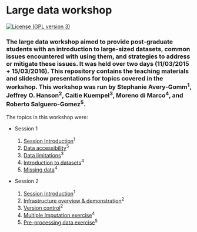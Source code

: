 Large data workshop 
===================

[![License (GPL version 3)](https://img.shields.io/badge/license-GNU%20GPL%20version%203-brightgreen.svg?style=flat-square)](http://opensource.org/licenses/GPL-3.0)

### The large data workshop aimed to provide post-graduate students with an introduction to large-sized datasets, common  issues encountered with using them, and strategies to address or mitigate these issues. It was held over two days (11/03/2015 + 15/03/2016). This repository contains the teaching materials and slideshow presentations for topics covered in the workshop. This workshop was run by Stephanie Avery-Gomm<sup>1</sup>, Jeffrey O. Hanson<sup>2</sup>, Caitie Kuempel<sup>3</sup>, Moreno di Marco<sup>4</sup>, and Roberto Salguero-Gomez<sup>5</sup>.

The topics in this workshop were:
* Session 1
	1. [Session Introduction]()<sup>1</sup>
	2. [Data accessibility]()<sup>5</sup>
	3. [Data limitations]()<sup>3</sup>
	4. [Introduction to datasets]()<sup>4</sup>
	5. [Missing data]()<sup>4</sup>

* Session 2
	1. [Session Introduction]()<sup>1</sup>
	2. [Infrastructure overview & demonstration]()<sup>2</sup>
	3. [Version control]()<sup>2</sup>
	4. [Multiple Imputation exercise](https://github.com/CBCS-UQ/paleo13/large-data/tree/master/Session-2/04-multiple-imputation-exercise)<sup>4</sup>
	5. [Pre-processing data exercise](https://github.com/CBCS-UQ/paleo13/large-data/tree/master/Session-2/05-pre-processing-data-exercise)<sup>5</sup>


